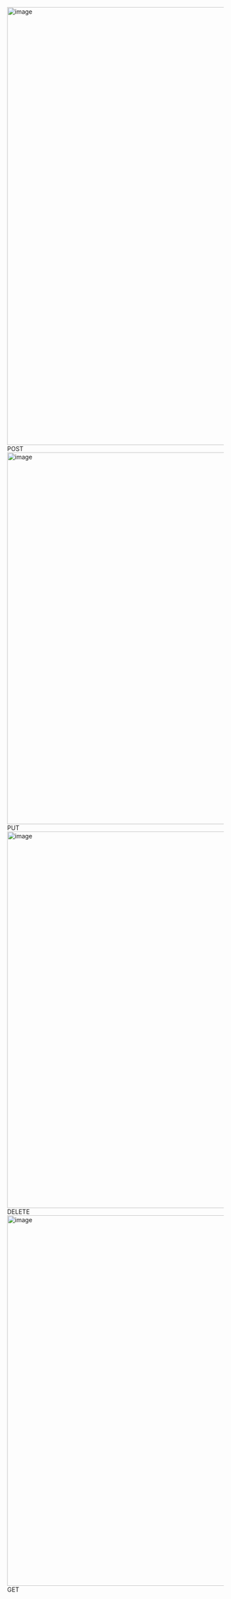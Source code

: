 <img width="1917" height="1019" alt="image" src="https://github.com/user-attachments/assets/60914126-49e6-4dd1-8e12-43d12a9b36b0" />
POST
<img width="1391" height="865" alt="image" src="https://github.com/user-attachments/assets/ef62bef8-2d62-4dec-a924-b5b746c45b55" />
PUT
<img width="1387" height="876" alt="image" src="https://github.com/user-attachments/assets/3860b19a-d034-4710-970b-0a6523accf8b" />
DELETE
<img width="1382" height="862" alt="image" src="https://github.com/user-attachments/assets/4b6fd97b-10f4-435d-946d-09291774393e" />
GET
